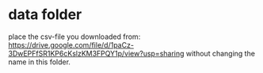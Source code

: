 # data folder

place the csv-file you downloaded from: https://drive.google.com/file/d/1paCz-3DwEPFfSR1KP6cKslzKM3FPQY1p/view?usp=sharing
without changing the name in this folder.
